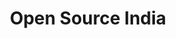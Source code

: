 ---
title: Open Source India    
start_date: 2019-10-17
end_date: 2019-10-18
location: Nimhans Convention Center, Bangalore
url: https://www.opensourceindia.in/
coc_url: 
scholarship_url: 
summary: 2-day conference focusing on the trending technologies in Open Source.
---